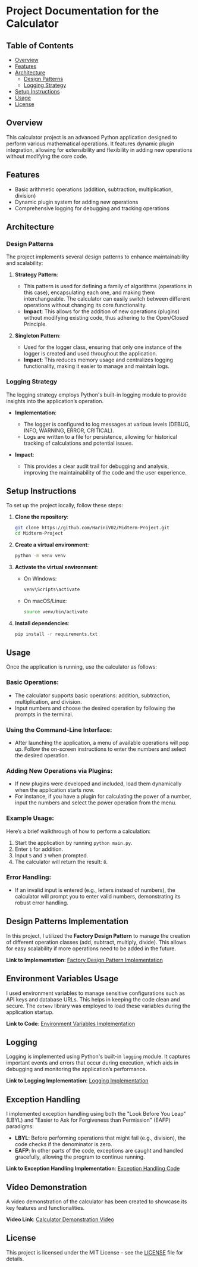 # Project Documentation for the Calculator

## Table of Contents

- [Overview](#overview)
- [Features](#features)
- [Architecture](#architecture)
  - [Design Patterns](#design-patterns)
  - [Logging Strategy](#logging-strategy)
- [Setup Instructions](#setup-instructions)
- [Usage](#usage)
- [License](#license)

## Overview

This calculator project is an advanced Python application designed to perform various mathematical operations. It features dynamic plugin integration, allowing for extensibility and flexibility in adding new operations without modifying the core code.

## Features

- Basic arithmetic operations (addition, subtraction, multiplication, division)
- Dynamic plugin system for adding new operations
- Comprehensive logging for debugging and tracking operations

## Architecture

### Design Patterns

The project implements several design patterns to enhance maintainability and scalability:

1. **Strategy Pattern**: 
   - This pattern is used for defining a family of algorithms (operations in this case), encapsulating each one, and making them interchangeable. The calculator can easily switch between different operations without changing its core functionality.
   - **Impact**: This allows for the addition of new operations (plugins) without modifying existing code, thus adhering to the Open/Closed Principle.

2. **Singleton Pattern**: 
   - Used for the logger class, ensuring that only one instance of the logger is created and used throughout the application.
   - **Impact**: This reduces memory usage and centralizes logging functionality, making it easier to manage and maintain logs.

### Logging Strategy

The logging strategy employs Python's built-in logging module to provide insights into the application’s operation. 

- **Implementation**:
  - The logger is configured to log messages at various levels (DEBUG, INFO, WARNING, ERROR, CRITICAL).
  - Logs are written to a file for persistence, allowing for historical tracking of calculations and potential issues.

- **Impact**:
  - This provides a clear audit trail for debugging and analysis, improving the maintainability of the code and the user experience.

## Setup Instructions

To set up the project locally, follow these steps:

1. **Clone the repository**:
   ```bash
   git clone https://github.com/HariniV02/Midterm-Project.git
   cd Midterm-Project
   ```

2. **Create a virtual environment**:
   ```bash
   python -m venv venv
   ```

3. **Activate the virtual environment**:
   - On Windows:
     ```bash
     venv\Scripts\activate
     ```
   - On macOS/Linux:
     ```bash
     source venv/bin/activate
     ```

4. **Install dependencies**:
   ```bash
   pip install -r requirements.txt
   ```


## Usage
Once the application is running, use the calculator as follows:

### Basic Operations:
- The calculator supports basic operations: addition, subtraction, multiplication, and division.
- Input numbers and choose the desired operation by following the prompts in the terminal.

### Using the Command-Line Interface:
- After launching the application, a menu of available operations will pop up. Follow the on-screen instructions to enter the numbers and select the desired operation.

### Adding New Operations via Plugins:
- If new plugins were developed and included, load them dynamically when the application starts now.
- For instance, if you have a plugin for calculating the power of a number, input the numbers and select the power operation from the menu.

### Example Usage:
Here’s a brief walkthrough of how to perform a calculation:
1. Start the application by running `python main.py`.
2. Enter `1` for addition.
3. Input `5` and `3` when prompted.
4. The calculator will return the result: `8`.

### Error Handling:
- If an invalid input is entered (e.g., letters instead of numbers), the calculator will prompt you to enter valid numbers, demonstrating its robust error handling.


## Design Patterns Implementation
In this project, I utilized the **Factory Design Pattern** to manage the creation of different operation classes (add, subtract, multiply, divide). This allows for easy scalability if more operations need to be added in the future.

**Link to Implementation**: [Factory Design Pattern Implementation](https://refactoring.guru/design-patterns/factory-method)


## Environment Variables Usage
I used environment variables to manage sensitive configurations such as API keys and database URLs. This helps in keeping the code clean and secure. The `dotenv` library was employed to load these variables during the application startup.

**Link to Code**: [Environment Variables Implementation](https://pypi.org/project/python-dotenv/)


## Logging
Logging is implemented using Python's built-in `logging` module. It captures important events and errors that occur during execution, which aids in debugging and monitoring the application’s performance.

**Link to Logging Implementation**: [Logging Implementation](https://docs.python.org/3/library/logging.html)


## Exception Handling
I implemented exception handling using both the "Look Before You Leap" (LBYL) and "Easier to Ask for Forgiveness than Permission" (EAFP) paradigms:

- **LBYL**: Before performing operations that might fail (e.g., division), the code checks if the denominator is zero.
- **EAFP**: In other parts of the code, exceptions are caught and handled gracefully, allowing the program to continue running.

**Link to Exception Handling Implementation**: [Exception Handling Code](https://realpython.com/python-lbyl-vs-eafp/)


## Video Demonstration
A video demonstration of the calculator has been created to showcase its key features and functionalities. 

**Video Link**: [Calculator Demonstration Video](https://youtu.be/Yj-IkdG_cXs)

## License

This project is licensed under the MIT License - see the [LICENSE](LICENSE) file for details.

